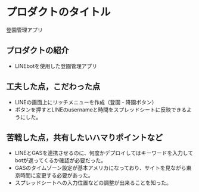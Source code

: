 # プロダクトのタイトル

登園管理アプリ
[]()

## プロダクトの紹介

- LINEbotを使用した登園管理アプリ

## 工夫した点，こだわった点

- LINEの画面上にリッチメニューを作成（登園・降園ボタン）
- ボタンを押すとLINEのusernameと時間をスプレッドシートに反映できるようにした。

## 苦戦した点，共有したいハマりポイントなど

- LINEとGASを連携させるのに、何度かデプロイしてはキーワードを入力してbotが返ってくるか確認が必要だった。
- GASのタイムゾーン設定が基本アメリカになっており、サイトを見ながら東京時間に変更する必要があった。
- スプレッドシートへの入力位置などの調整が出来ることを知った。

